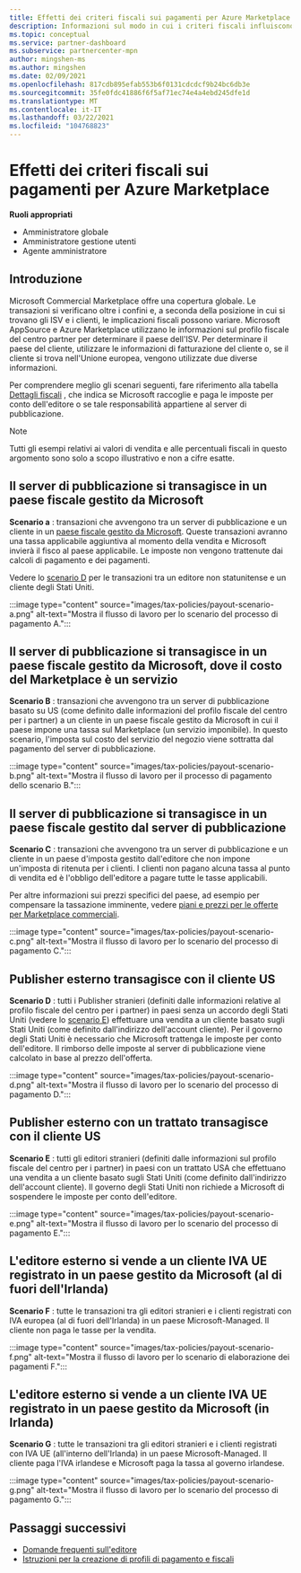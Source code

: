```yaml
---
title: Effetti dei criteri fiscali sui pagamenti per Azure Marketplace
description: Informazioni sul modo in cui i criteri fiscali influiscono sui pagamenti per Azure Marketplace.
ms.topic: conceptual
ms.service: partner-dashboard
ms.subservice: partnercenter-mpn
author: mingshen-ms
ms.author: mingshen
ms.date: 02/09/2021
ms.openlocfilehash: 817cdb895efab553b6f0131cdcdcf9b24bc6db3e
ms.sourcegitcommit: 35fe0fdc41886f6f5af71ec74e4a4ebd245dfe1d
ms.translationtype: MT
ms.contentlocale: it-IT
ms.lasthandoff: 03/22/2021
ms.locfileid: "104768823"
---
```

# <a name="how-tax-policies-affect-payout-for-azure-marketplace"></a>Effetti dei criteri fiscali sui pagamenti per Azure Marketplace

**Ruoli appropriati**
-    Amministratore globale
-    Amministratore gestione utenti
-    Agente amministratore

## <a name="introduction"></a>Introduzione

Microsoft Commercial Marketplace offre una copertura globale. Le transazioni si verificano oltre i confini e, a seconda della posizione in cui si trovano gli ISV e i clienti, le implicazioni fiscali possono variare. Microsoft AppSource e Azure Marketplace utilizzano le informazioni sul profilo fiscale del centro partner per determinare il paese dell'ISV. Per determinare il paese del cliente, utilizzare le informazioni di fatturazione del cliente o, se il cliente si trova nell'Unione europea, vengono utilizzate due diverse informazioni.

Per comprendere meglio gli scenari seguenti, fare riferimento alla tabella [Dettagli fiscali](tax-details-marketplace.md) , che indica se Microsoft raccoglie e paga le imposte per conto dell'editore o se tale responsabilità appartiene al server di pubblicazione.

> [!NOTE]
> Tutti gli esempi relativi ai valori di vendita e alle percentuali fiscali in questo argomento sono solo a scopo illustrativo e non a cifre esatte.

## <a name="publisher-transacts-in-microsoft-managed-tax-country"></a>Il server di pubblicazione si transagisce in un paese fiscale gestito da Microsoft

**Scenario a** : transazioni che avvengono tra un server di pubblicazione e un cliente in un [paese fiscale gestito da Microsoft](tax-details-marketplace.md#microsoft-managed-countries). Queste transazioni avranno una tassa applicabile aggiuntiva al momento della vendita e Microsoft invierà il fisco al paese applicabile. Le imposte non vengono trattenute dai calcoli di pagamento e dei pagamenti.

Vedere lo [scenario D](#foreign-publisher-transacts-with-us-customer) per le transazioni tra un editore non statunitense e un cliente degli Stati Uniti.

:::image type="content" source="images/tax-policies/payout-scenario-a.png" alt-text="Mostra il flusso di lavoro per lo scenario del processo di pagamento A.":::

## <a name="publisher-transacts-in-microsoft-managed-tax-country-where-marketplace-fee-is-taxable-service"></a>Il server di pubblicazione si transagisce in un paese fiscale gestito da Microsoft, dove il costo del Marketplace è un servizio

**Scenario B** : transazioni che avvengono tra un server di pubblicazione basato su US (come definito dalle informazioni del profilo fiscale del centro per i partner) a un cliente in un paese fiscale gestito da Microsoft in cui il paese impone una tassa sul Marketplace (un servizio imponibile). In questo scenario, l'imposta sul costo del servizio del negozio viene sottratta dal pagamento del server di pubblicazione.

:::image type="content" source="images/tax-policies/payout-scenario-b.png" alt-text="Mostra il flusso di lavoro per il processo di pagamento dello scenario B.":::

## <a name="publisher-transacts-in-publisher-managed-tax-country"></a>Il server di pubblicazione si transagisce in un paese fiscale gestito dal server di pubblicazione

**Scenario C** : transazioni che avvengono tra un server di pubblicazione e un cliente in un paese d'imposta gestito dall'editore che non impone un'imposta di ritenuta per i clienti. I clienti non pagano alcuna tassa al punto di vendita ed è l'obbligo dell'editore a pagare tutte le tasse applicabili.

Per altre informazioni sui prezzi specifici del paese, ad esempio per compensare la tassazione imminente, vedere [piani e prezzi per le offerte per Marketplace commerciali](/azure/marketplace/plans-pricing#custom-prices).

:::image type="content" source="images/tax-policies/payout-scenario-c.png" alt-text="Mostra il flusso di lavoro per lo scenario del processo di pagamento C.":::

## <a name="foreign-publisher-transacts-with-us-customer"></a>Publisher esterno transagisce con il cliente US

**Scenario D** : tutti i Publisher stranieri (definiti dalle informazioni relative al profilo fiscale del centro per i partner) in paesi senza un accordo degli Stati Uniti (vedere lo [scenario E](#foreign-publisher-with-a-treaty-transacts-with-us-customer)) effettuare una vendita a un cliente basato sugli Stati Uniti (come definito dall'indirizzo dell'account cliente). Per il governo degli Stati Uniti è necessario che Microsoft trattenga le imposte per conto dell'editore. Il rimborso delle imposte al server di pubblicazione viene calcolato in base al prezzo dell'offerta.

:::image type="content" source="images/tax-policies/payout-scenario-d.png" alt-text="Mostra il flusso di lavoro per lo scenario del processo di pagamento D.":::

## <a name="foreign-publisher-with-a-treaty-transacts-with-us-customer"></a>Publisher esterno con un trattato transagisce con il cliente US

**Scenario E** : tutti gli editori stranieri (definiti dalle informazioni sul profilo fiscale del centro per i partner) in paesi con un trattato USA che effettuano una vendita a un cliente basato sugli Stati Uniti (come definito dall'indirizzo dell'account cliente). Il governo degli Stati Uniti non richiede a Microsoft di sospendere le imposte per conto dell'editore.

:::image type="content" source="images/tax-policies/payout-scenario-e.png" alt-text="Mostra il flusso di lavoro per lo scenario del processo di pagamento E.":::

## <a name="foreign-publisher-sells-to-an-eu-vat-registered-customer-in-a-microsoft-managed-country-outside-ireland"></a>L'editore esterno si vende a un cliente IVA UE registrato in un paese gestito da Microsoft (al di fuori dell'Irlanda)

**Scenario F** : tutte le transazioni tra gli editori stranieri e i clienti registrati con IVA europea (al di fuori dell'Irlanda) in un paese Microsoft-Managed. Il cliente non paga le tasse per la vendita.

:::image type="content" source="images/tax-policies/payout-scenario-f.png" alt-text="Mostra il flusso di lavoro per lo scenario di elaborazione dei pagamenti F.":::

## <a name="foreign-publisher-sells-to-an-eu-vat-registered-customer-in-a-microsoft-managed-country-in-ireland"></a>L'editore esterno si vende a un cliente IVA UE registrato in un paese gestito da Microsoft (in Irlanda)

**Scenario G** : tutte le transazioni tra gli editori stranieri e i clienti registrati con IVA UE (all'interno dell'Irlanda) in un paese Microsoft-Managed. Il cliente paga l'IVA irlandese e Microsoft paga la tassa al governo irlandese.

:::image type="content" source="images/tax-policies/payout-scenario-g.png" alt-text="Mostra il flusso di lavoro per lo scenario del processo di pagamento G.":::

## <a name="next-steps"></a>Passaggi successivi

- [Domande frequenti sull'editore](/azure/marketplace/marketplace-faq-publisher-guide)
- [Istruzioni per la creazione di profili di pagamento e fiscali](./set-up-your-payout-account.md?context=%2fazure%2fmarketplace%2fcontext%2fcontext#create-a-payment-profile)